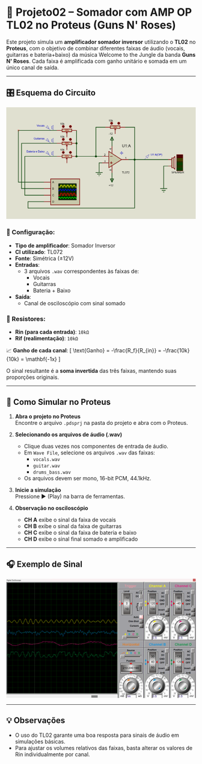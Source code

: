 # 🎸 Projeto02 – Somador com AMP OP TL02 no Proteus (Guns N' Roses)

Este projeto simula um **amplificador somador inversor** utilizando o **TL02** no **Proteus**, com o objetivo de combinar diferentes faixas de áudio (vocais, guitarras e bateria+baixo) da música Welcome to the Jungle da banda **Guns N' Roses**. Cada faixa é amplificada com ganho unitário e somada em um único canal de saída.

---

## 🎛️ Esquema do Circuito

<p align="center">
  <img src="imagens/esquema.png" width="600px">
</p>

### 🧪 Configuração:
- **Tipo de amplificador**: Somador Inversor
- **CI utilizado**: TL072
- **Fonte**: Simétrica (±12V)
- **Entradas**:
  - 3 arquivos `.wav` correspondentes às faixas de:
    - Vocais  
    - Guitarras  
    - Bateria + Baixo  
- **Saída**:
  - Canal de osciloscópio com sinal somado

### 🔧 Resistores:
- **Rin (para cada entrada)**: `10kΩ`
- **Rif (realimentação)**: `10kΩ`

📈 **Ganho de cada canal**:
\[
\text{Ganho} = -\frac{R_f}{R_{in}} = -\frac{10k}{10k} = \mathbf{-1x}
\]

O sinal resultante é a **soma invertida** das três faixas, mantendo suas proporções originais.

---

## 🧰 Como Simular no Proteus

1. **Abra o projeto no Proteus**  
   Encontre o arquivo `.pdsprj` na pasta do projeto e abra com o Proteus.

2. **Selecionando os arquivos de áudio (.wav)**  
   - Clique duas vezes nos componentes de entrada de áudio.
   - Em `Wave File`, selecione os arquivos `.wav` das faixas:
     - `vocals.wav`  
     - `guitar.wav`  
     - `drums_bass.wav`
   - Os arquivos devem ser mono, 16-bit PCM, 44.1kHz.

3. **Inicie a simulação**  
   Pressione ▶️ (Play) na barra de ferramentas.

4. **Observação no osciloscópio**  
   - **CH A** exibe o sinal da faixa de vocais
   - **CH B** exibe o sinal da faixa de guitarras
   - **CH C** exibe o sinal da faixa de bateria e baixo
   - **CH D** exibe o sinal final somado e amplificado

---

## 🎧 Exemplo de Sinal

<p align="center">
  <img src="Imagens/resultado.png" width="600px">
</p>

---

## 💡 Observações

- O uso do TL02 garante uma boa resposta para sinais de áudio em simulações básicas.
- Para ajustar os volumes relativos das faixas, basta alterar os valores de Rin individualmente por canal.
